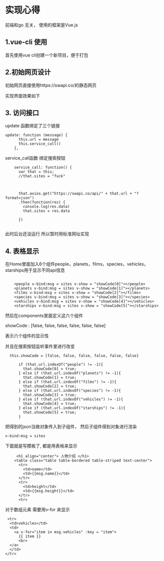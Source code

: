 ﻿# 实现心得

前端和go 无关， 使用的框架是Vue.js


## 1.vue-cli 使用
首先使用vue cli创建一个新项目，便于打包

## 2.初始网页设计

初始网页直接使用https://swapi.co/的静态网页

实现界面效果如下

## 3. 访问接口

update 函数绑定了三个链接
```
update: function (message) {
      this.url = message
      this.service_call()
    },

```
service_call函数 绑定搜索按钮

```
    service_call: function() {
      var that = this;
      //that.sites = "fuck"

  

      that.axios.get("https://swapi.co/api/" + that.url + "?format=json")
      .then(function(res) {
        console.log(res.data)
        that.sites = res.data

      })


```

此时后台还没运行  所以暂时用标准网址实现

## 4. 表格显示

在Home里面加入6个组件people，planets，films，species，vehicles，starships用于显示不同api信息

```
    
    <people v-bind:msg = sites v-show = "showCode[0]"></people>
    <planets v-bind:msg = sites v-show = "showCode[1]"></planets>
    <films v-bind:msg = sites v-show = "showCode[2]"></films>
    <species v-bind:msg = sites v-show = "showCode[3]"></species>
    <vehicles v-bind:msg = sites v-show = "showCode[4]"></vehicles>
    <starships v-bind:msg = sites v-show = "showCode[5]"></starships>

```

然后在components里面定义这六个组件

showCode : [false, false, false, false, false, false]

表示六个组件的显示性

并且在搜索按钮监听事件里进行改变


```
  this.showCode = [false, false, false, false, false, false]

      if (that.url.indexOf("people") != -1){
        that.showCode[0] = true;
      } else if (that.url.indexOf("planets") != -1){
        that.showCode[1] = true;
      } else if (that.url.indexOf("films") != -1){
        that.showCode[2] = true;
      } else if (that.url.indexOf("species") != -1){
        that.showCode[3] = true;
      } else if (that.url.indexOf("vehicles") != -1){
        that.showCode[4] = true;
      } else if (that.url.indexOf("starships") != -1){
        that.showCode[5] = true;
      }
```


把得到的json当做对象传入到子组件， 然后子组件得到对象进行渲染

```
v-bind:msg = sites

```


下面就是写模板了, 都是用表格来显示  

```
     <h1 align="center"> 人物介绍 </h1>
    <table class="table table-bordered table-striped text-center"> 
      <tr>
        <td>name</td>
        <td>{{msg.name}}</td>
      </tr>
      <tr>
        <td>height</td>
        <td>{{msg.height}}</td>
      </tr>
      <tr>
```

对于数组元素  需要用v-for 来显示

```
 <tr>
  <td>vehicles</td>
  <td>
    <a v-for="item in msg.vehicles" :key = "item">
      {{ item }}
      <br>
  </a>
  </td>
</tr>

```
